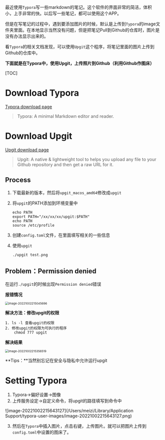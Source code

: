 <!--第一次更新：20221002-->

最近使用`Typora`写一些markdown的笔记。这个软件的界面非常的简洁，体积小，上手非常的快。以后写一些笔记，都可以使用这个APP。

但是在写笔记的过程中，遇到要添加图片的时候，默认是上传到`Typora`的image文件夹里面。在本地显示当然没有问题，但是把笔记Pull到Github的仓库时，图片是没有办法显示出来的。

看`Typora`的相关文档发现，可以使用`Upgit`这个程序，将笔记里面的图片上传到Github的仓库中。

**下面就是在Typora中，使用Upgit，上传照片到Github（利用Github作图床）**

[TOC]

# Download Typora

[Typora download page](https://typora.io/)

> Typora: A minimal Markdown editor and reader.

# Download Upgit

[Upgit download page](https://github.com/pluveto/upgit)

> Upgit: A native & lightweight tool to helps you upload any file to your Github repository and then get a raw URL for it.

## Process

1. 下载最新的版本，然后将`upgit_macos_amd64`修改成`upgit`

2. 将`upgit`的PATH添加到环境变量中

   ```
   echo PATH
   export PATH="/xx/xx/xx/upgit:$PATH"
   echo PATH
   source /etc/profile
   ```

3. 创建`config.toml`文件，在里面填写相关的一些信息

4. 使用`upgit`

   ```
   ./upgit test.png
   ```

## Problem：Permission denied

在运行`./upgit`的时候出现`Permission denied`错误

**报错情况**

<img src="/Users/meizi/Library/Application Support/typora-user-images/image-20221002215045696.png" alt="image-20221002215045696" style="zoom:67%;" />

**解决方法：修改upgit的权限**

```
1. ls -l 查看upgit的权限
2. 修改upgit的权限为可执行的程序
	chmod 777 upgit
```

**解决结果**

<img src="/Users/meizi/Library/Application Support/typora-user-images/image-20221002215356519.png" alt="image-20221002215356519" style="zoom:67%;" />

**Tips：**当然别忘记在安全与隐私中允许运行upgit

# Setting Typora

1. Typora->偏好设置->图像
2. 上传服务设定->自定义命令，将upgit的路径填写到命令中

![image-20221002215643127](/Users/meizi/Library/Application Support/typora-user-images/image-20221002215643127.png)

3. 然后在`Typora`中插入图片，点击右键，上传图片。就可以把图片上传到`config.toml`中设置的图床了。

